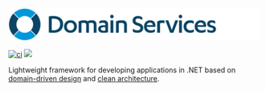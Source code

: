 <img src="domain-services.png" width="500">

[![ci](https://github.com/larsmichael/DomainServices/actions/workflows/ci.yml/badge.svg)](https://github.com/larsmichael/DomainServices/actions/workflows/ci.yml)
[![](https://img.shields.io/nuget/v/DomainServices.svg?label=DomainServices)](https://www.nuget.org/packages/DomainServices)

Lightweight framework for developing applications in .NET based on [domain-driven design](https://martinfowler.com/bliki/DomainDrivenDesign.html) and [clean architecture](https://blog.cleancoder.com/uncle-bob/2012/08/13/the-clean-architecture.html).
